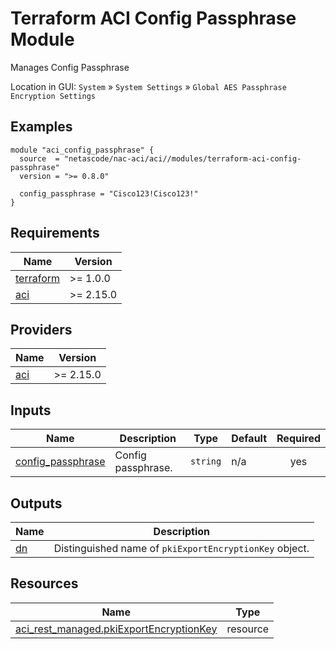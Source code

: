 <!-- BEGIN_TF_DOCS -->
# Terraform ACI Config Passphrase Module

Manages Config Passphrase

Location in GUI:
`System` » `System Settings` » `Global AES Passphrase Encryption Settings`

## Examples

```hcl
module "aci_config_passphrase" {
  source  = "netascode/nac-aci/aci//modules/terraform-aci-config-passphrase"
  version = ">= 0.8.0"

  config_passphrase = "Cisco123!Cisco123!"
}
```

## Requirements

| Name | Version |
|------|---------|
| <a name="requirement_terraform"></a> [terraform](#requirement\_terraform) | >= 1.0.0 |
| <a name="requirement_aci"></a> [aci](#requirement\_aci) | >= 2.15.0 |

## Providers

| Name | Version |
|------|---------|
| <a name="provider_aci"></a> [aci](#provider\_aci) | >= 2.15.0 |

## Inputs

| Name | Description | Type | Default | Required |
|------|-------------|------|---------|:--------:|
| <a name="input_config_passphrase"></a> [config\_passphrase](#input\_config\_passphrase) | Config passphrase. | `string` | n/a | yes |

## Outputs

| Name | Description |
|------|-------------|
| <a name="output_dn"></a> [dn](#output\_dn) | Distinguished name of `pkiExportEncryptionKey` object. |

## Resources

| Name | Type |
|------|------|
| [aci_rest_managed.pkiExportEncryptionKey](https://registry.terraform.io/providers/CiscoDevNet/aci/latest/docs/resources/rest_managed) | resource |
<!-- END_TF_DOCS -->